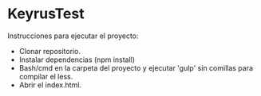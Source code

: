 # KeyrusTest

Instrucciones para ejecutar el proyecto:

- Clonar repositorio.
- Instalar dependencias (npm install)
- Bash/cmd en la carpeta del proyecto y ejecutar 'gulp' sin comillas para compilar el less.
- Abrir el index.html.



